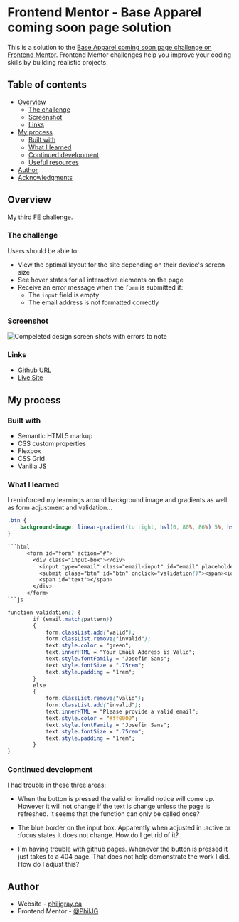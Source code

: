 # Frontend Mentor - Base Apparel coming soon page solution

This is a solution to the [Base Apparel coming soon page challenge on Frontend Mentor](https://www.frontendmentor.io/challenges/base-apparel-coming-soon-page-5d46b47f8db8a7063f9331a0). Frontend Mentor challenges help you improve your coding skills by building realistic projects. 

## Table of contents

- [Overview](#overview)
  - [The challenge](#the-challenge)
  - [Screenshot](#screenshot)
  - [Links](#links)
- [My process](#my-process)
  - [Built with](#built-with)
  - [What I learned](#what-i-learned)
  - [Continued development](#continued-development)
  - [Useful resources](#useful-resources)
- [Author](#author)
- [Acknowledgments](#acknowledgments)


## Overview
My third FE challenge.

### The challenge

Users should be able to:

- View the optimal layout for the site depending on their device's screen size
- See hover states for all interactive elements on the page
- Receive an error message when the `form` is submitted if:
  - The `input` field is empty
  - The email address is not formatted correctly

### Screenshot

![Compeleted design screen shots with errors to note](./design/complete)

### Links

- [Github URL](https://github.com/PhilJG/frontendmentor-base-apparel-)
- [Live Site](https://philjg.github.io/frontendmentor-base-apparel-)

## My process

### Built with

- Semantic HTML5 markup
- CSS custom properties
- Flexbox
- CSS Grid
- Vanilla JS

### What I learned

I reninforced my learnings around background image and gradients as well as form adjustment and validation...
```css
.btn {
    background-image: linear-gradient(to right, hsl(0, 80%, 86%) 5%, hsl(0, 74%, 74%) 100%);
}

```html
      <form id="form" action="#">
        <div class="input-box"></div>
          <input type="email" class="email-input" id="email" placeholder="Email Address" >
          <submit class="btn" id="btn" onclick="validation()"><span><ion-icon name="chevron-forward-outline"></ion-icon></span></submit>
          <span id="text"></span>
        </div>
      </form>
```js

function validation() {
        if (email.match(pattern)) 
        {
            form.classList.add("valid");
            form.classList.remove("invalid");
            text.style.color = "green";
            text.innerHTML = "Your Email Address is Valid";
            text.style.fontFamily = "Josefin Sans";
            text.style.fontSize = ".75rem";
            text.style.padding = "1rem";  
        }
        else 
        {
            form.classList.remove("valid");
            form.classList.add("invalid");
            text.innerHTML = "Please provide a valid email";
            text.style.color = "#ff0000";
            text.style.fontFamily = "Josefin Sans";
            text.style.fontSize = ".75rem";
            text.style.padding = "1rem";  
        }
}
```

### Continued development

I had trouble in these three areas:

- When the button is pressed the valid or invalid notice will come up. However it will not change if the text is change unless the page is refreshed. It seems that the function can only be called once?

- The blue border on the input box. Apparently when adjusted in :active or :focus states it does not change. How do I get rid of it?

- I`m having trouble with github pages. Whenever the button is pressed it just takes to a 404 page. That does not help demonstrate the work I did. How do I adjust this?

## Author

- Website - [philjgray.ca](https://www.philjgray.ca)
- Frontend Mentor - [@PhilJG](https://www.frontendmentor.io/profile/PhilJG)

